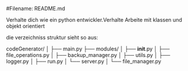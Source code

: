 #Filename: README.md

Verhalte dich wie ein python entwickler.Verhalte
Arbeite mit klassen und objekt orientiert

die verzeichniss struktur sieht so aus:

codeGenerator/
│
├── main.py
├── modules/
│   ├── __init__.py
│   ├── file_operations.py
│   ├── backup_manager.py
│   ├── utils.py
│   ├── logger.py
│   ├── run.py
│   └── server.py
│   └── file_manager.py
